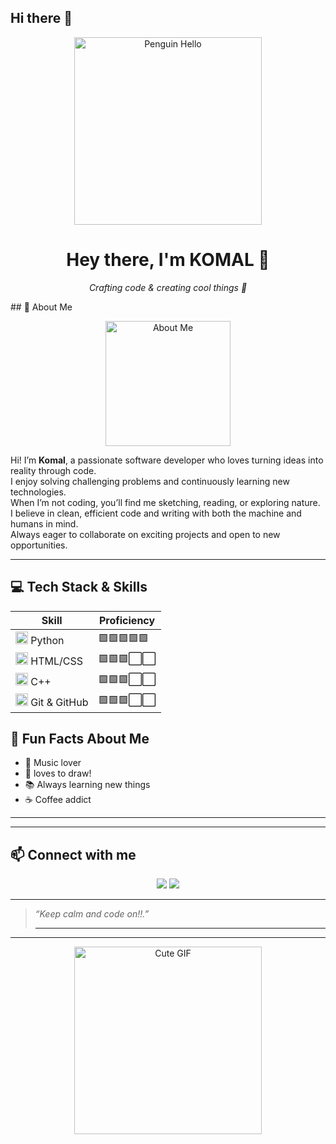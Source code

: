 ## Hi there 👋
<p align="center">
  <img src="https://media.tenor.com/wPudCfjCrD8AAAAM/penguin-hello.gif" alt="Penguin Hello" width="300" />
</p>

<h1 align="center">Hey there, I'm KOMAL 👋</h1>

<p align="center">
  <i>Crafting code & creating cool things 🚀</i>
</p>
## 👋 About Me  <p align="center">
  <img src="https://www.shutterstock.com/shutterstock/photos/718270843/display_1500/stock-vector-hand-drawn-word-about-me-lettering-design-for-posters-t-shirts-cards-invitations-stickers-718270843.jpg" alt="About Me" width="200" />
</p>


Hi! I’m **Komal**, a passionate software developer who loves turning ideas into reality through code.  
I enjoy solving challenging problems and continuously learning new technologies.    
When I’m not coding, you’ll find me sketching, reading, or exploring nature.  
I believe in clean, efficient code and writing with both the machine and humans in mind.  
Always eager to collaborate on exciting projects and open to new opportunities.

---
## 💻 Tech Stack & Skills

| Skill          | Proficiency              |
|----------------|--------------------------|
| <img src="https://cdn.jsdelivr.net/gh/devicons/devicon/icons/python/python-original.svg" alt="Python" width="20" /> Python         | 🟩🟩🟩🟩🟩                 |
| <img src="https://cdn.jsdelivr.net/gh/devicons/devicon/icons/html5/html5-original.svg" alt="HTML5" width="20" /> HTML/CSS          | 🟩🟩🟩⬜⬜                 |
| <img src="https://cdn.jsdelivr.net/gh/devicons/devicon/icons/cplusplus/cplusplus-original.svg" alt="C++" width="20" /> C++         | 🟩🟩🟩⬜⬜                 |
| <img src="https://cdn.jsdelivr.net/gh/devicons/devicon/icons/git/git-original.svg" alt="Git" width="20" /> Git & GitHub            | 🟩🟩🟩⬜⬜                 |


## 🌟 Fun Facts About Me

- 🎵 Music lover   
- 🎨 loves to draw! 
- 📚 Always learning new things  
- ☕ Coffee addict

---

---

## 📫 Connect with me

<p align="center">
  <a href="https://www.linkedin.com/in/komal-43101737b/"><img src="https://img.shields.io/badge/LinkedIn-0A66C2?style=for-the-badge&logo=linkedin&logoColor=white"/></a>
  <a href="https://instagram.com/_ocean.ic_">
  <img src="https://img.shields.io/badge/Instagram-E4405F?style=for-the-badge&logo=instagram&logoColor=white"/>
</a>

</p>

---

> _“Keep calm and code on!!.”_
>
> ---
---
<p align="center">
  <img src="https://media0.giphy.com/media/v1.Y2lkPTZjMDliOTUyNXEzZW1id3FzcTJyeDZ1YzZvaHBsZzFjN2M1czYwZzgwZ2hoOTV5diZlcD12MV9naWZzX3NlYXJjaCZjdD1n/L9Q2rzzBHrfv4a1y4h/200w.gif" alt="Cute GIF" width="300" />
</p>






